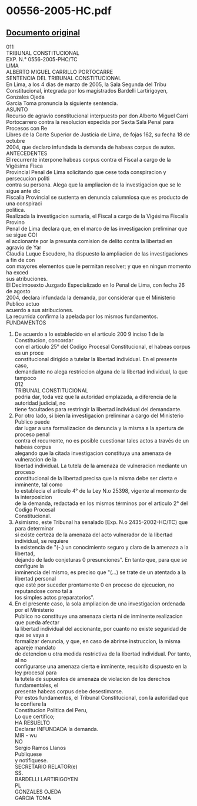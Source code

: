 
00556-2005-HC.pdf
=================
  
[Documento original](https://tc.gob.pe/jurisprudencia/2006/00556-2005-HC.pdf)  
---  
011  
TRIBUNAL CONSTITUCIONAL  
EXP. N.° 0556-2005-PHC/TC  
LIMA  
ALBERTO MIGUEL CARRILLO PORTOCARRE  
SENTENCIA DEL TRIBUNAL CONSTITUCIONAL  
En Lima, a los 4 dias de marzo de 2005, la Sala Segunda del Tribu  
Constitucional, integrada por los magistrados Bardelli Lartirigoyen, Gonzales Ojeda  
Garcia Toma pronuncia la siguiente sentencia.  
ASUNTO  
Recurso de agravio constitucional interpuesto por don Alberto Miguel Carri  
Portocarrero contra la resolucion expedida por Sexta Sala Penal para Procesos con Re  
Libres de la Corte Superior de Justicia de Lima, de fojas 162, su fecha 18 de octubre  
2004, que declaro infundada la demanda de habeas corpus de autos.  
ANTECEDENTES  
El recurrente interpone habeas corpus contra el Fiscal a cargo de la Vigésima Fisca  
Provincial Penal de Lima solicitando que cese toda conspiracion y persecucion politi  
contra su persona. Alega que la ampliacion de la investigacion que se le sigue ante dic  
Fiscalia Provincial se sustenta en denuncia calumniosa que es producto de una conspiraci  
politica.  
Realizada la investigacion sumaria, el Fiscal a cargo de la Vigésima Fiscalia Provino  
Penal de Lima declara que, en el marco de las investigacion preliminar que se sigue COI  
el accionante por la presunta comision de delito contra la libertad en agravio de Yar  
Claudia Luque Escudero, ha dispuesto la ampliacion de las investigaciones a fin de con  
con mayores elementos que le permitan resolver; y que en ningun momento ha exced  
sus atribuciones.  
El Decimosexto Juzgado Especializado en lo Penal de Lima, con fecha 26 de agosto  
2004, declara infundada la demanda, por considerar que el Ministerio Publico actuo  
acuerdo a sus atribuciones.  
La recurrida confirma la apelada por los mismos fundamentos.  
FUNDAMENTOS  
1. De acuerdo a lo establecido en el articulo 200 9 inciso 1 de la Constitucion, concordar  
con el articulo 25° del Codigo Procesal Constitucional, el habeas corpus es un proce  
constitucional dirigido a tutelar la libertad individual. En el presente caso,  
demandante no alega restriccion alguna de la libertad individual, la que tampoco  
012  
TRIBUNAL CONSTITUCIONAL  
podria dar, toda vez que la autoridad emplazada, a diferencia de la autoridad judicial, no  
tiene facultades para restringir la libertad individual del demandante.  
2. Por otro lado, si bien la investigacion preliminar a cargo del Ministerio Publico puede  
dar lugar a una formalizacion de denuncia y la misma a la apertura de proceso penal  
contra el recurrente, no es posible cuestionar tales actos a través de un habeas corpus  
alegando que la citada investigacion constituya una amenaza de vulneracion de la  
libertad individual. La tutela de la amenaza de vulneracion mediante un proceso  
constitucional de la libertad precisa que la misma debe ser cierta e inminente, tal como  
lo establecia el articulo 4° de la Ley N.o 25398, vigente al momento de la interposicion  
de la demanda, redactada en los mismos términos por el articulo 2° del Codigo Procesal  
Constitucional.  
3. Asimismo, este Tribunal ha senalado [Exp. N.o 2435-2002-HC/TC) que para determinar  
si existe certeza de la amenaza del acto vulnerador de la libertad individual, se requiere  
la existencia de "(-.) un conocimiento seguro y claro de la amenaza a la libertad,  
dejando de lado conjeturas 0 presunciones". En tanto que, para que se configure la  
inminencia del mismo, es preciso que "(...) se trate de un atentado a la libertad personal  
que esté por suceder prontamente 0 en proceso de ejecucion, no reputandose como tal a  
los simples actos preparatorios".  
4. En el presente caso, la sola ampliacion de una investigacion ordenada por el Ministerio  
Publico no constituye una amenaza cierta ni de inminente realizacion que pueda afectar  
la libertad individual del accionante, por cuanto no existe seguridad de que se vaya a  
formalizar denuncia, y que, en caso de abrirse instruccion, la misma apareje mandato  
de detencion u otra medida restrictiva de la libertad individual. Por tanto, al no  
configurarse una amenaza cierta e inminente, requisito dispuesto en la ley procesal para  
la tutela de supuestos de amenaza de violacion de los derechos fundamentales, el  
presente habeas corpus debe desestimarse.  
Por estos fundamentos, el Tribunal Constitucional, con la autoridad que le confiere la  
Constitucion Politica del Peru,  
Lo que certifico;  
HA RESUELTO  
Declarar INFUNDADA la demanda.  
MIR - wu  
NO  
Sergio Ramos Llanos  
Publiquese  
y notifiquese.  
SECRETARIO RELATOR(e)  
SS.  
BARDELLI LARTIRIGOYEN  
PL  
GONZALES OJEDA  
GARCIA TOMA